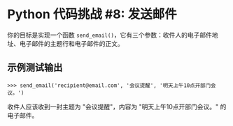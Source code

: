 # Python 代码挑战 #8: 发送邮件

你的目标是实现一个函数 `send_email()`，它有三个参数：收件人的电子邮件地址、电子邮件的主题行和电子邮件的正文。

## 示例测试输出
```console
>>> send_email('recipient@email.com', '会议提醒', '明天上午10点开部门会议。')
```

收件人应该收到一封主题为 "会议提醒"，内容为 "明天上午10点开部门会议。" 的电子邮件。
